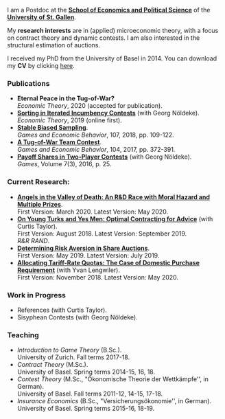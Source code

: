 I am a Postdoc at the **[School of Economics and Political Science](https://seps.unisg.ch)** of the **[University of St. Gallen](https://www.unisg.ch)**.

My **research interests** are in (applied) microeconomic theory, with a focus on contract theory and dynamic contests. I am also interested in the structural estimation of auctions.

I received my PhD from the University of Basel in 2014. You can download my **CV** by clicking [here](https://samuelhaefner.github.io/cvhaefner.pdf).

### Publications
- **Eternal Peace in the Tug-of-War?**  
*Economic Theory*, 2020 (accepted for publication).
- **[Sorting in Iterated Incumbency Contests](https://doi.org/10.1007/s00199-019-01205-8)** (with Georg Nöldeke).  
*Economic Theory*, 2019 (online first).
- **[Stable Biased Sampling](https://doi.org/10.1016/j.geb.2017.11.006)**.  
*Games and Economic Behavior*, 107, 2018, pp. 109-122.
- **[A Tug-of-War Team Contest](https://doi.org/10.1016/j.geb.2017.04.013)**.  
*Games and Economic Behavior*, 104, 2017, pp. 372-391.
- **[Payoff Shares in Two-Player Contests](http://www.mdpi.com/2073-4336/7/3/25/pdf)** (with Georg Nöldeke).  
*Games*, Volume 7(3), 2016, p. 25.


### Current Research:
- **[Angels in the Valley of Death: An R&D Race with Moral Hazard and Multiple Prizes](http://ssrn.com/abstract=3564033)**.  
First Version: March 2020. Latest Version: May 2020.  
- **[On Young Turks and Yes Men: Optimal Contracting for Advice](https://dx.doi.org/10.2139/ssrn.3229927)** (with Curtis Taylor).  
 First Version: August 2018. Latest Version: September 2019.  
 *R&R RAND*. 
- **[Determining Risk Aversion in Share Auctions](https://dx.doi.org/10.2139/ssrn.3397027)**.  
 First Version: May 2019. Latest Version: July 2019. 
- **[Allocating Tariff-Rate Quotas: The Case of Domestic Purchase Requirement](https://dx.doi.org/10.2139/ssrn.3293534)** (with Yvan Lengwiler).  
 First Version: November 2018. Latest Version: May 2020. 

### Work in Progress
- References (with Curtis Taylor).
- Sisyphean Contests (with Georg Nöldeke).

### Teaching
- *Introduction to Game Theory* (B.Sc.).  
University of Zurich. Fall terms 2017-18. 
- *Contract Theory* (M.Sc.).  
University of Basel. Spring terms 2014-15, 16, 18. 
- *Contest Theory* (M.Sc., "Ökonomische Theorie der Wettkämpfe'',  in German).  
University of Basel. Fall terms 2011-12, 14-15, 17-18. 
- *Insurance Economics* (B.Sc., "Versicherungsökonomie'', in German).  
University of Basel. Spring terms 2015-16, 18-19.
